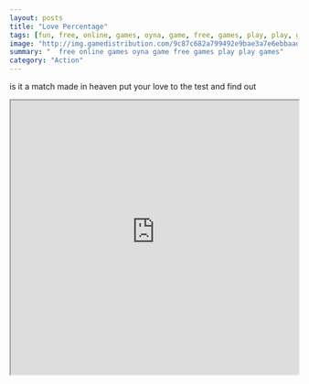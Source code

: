 ```yaml
---
layout: posts
title: "Love Percentage"
tags: [fun, free, online, games, oyna, game, free, games, play, play, games]
image: "http://img.gamedistribution.com/9c87c682a799492e9bae3a7e6ebbaad8.jpg"
summary: "  free online games oyna game free games play play games"
category: "Action"
---
```


is it a match made in heaven put your love to the test and find out

<iframe width="100%" height="480px;" src="http://flash.gamedistribution.com?game=9c87c682a799492e9bae3a7e6ebbaad8"></iframe>
